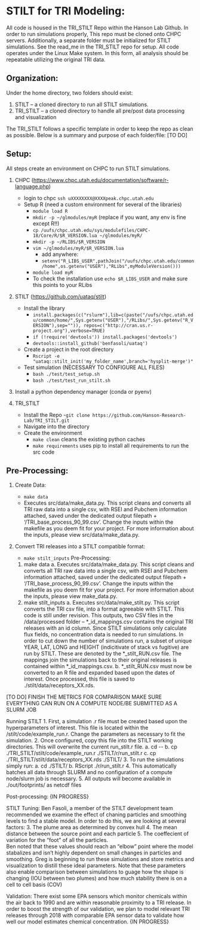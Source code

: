# STILT for TRI Modeling: 
All code is housed in the TRI_STILT Repo within the Hanson Lab Github. In order to run simulations properly, This repo must be cloned onto CHPC servers. Additionally, a separate folder must be initialized for STILT simulations. See the read_me in the TRI_STILT repo for setup. All code operates under the Linux Make system. In this form, all analysis should be repeatable utilizing the original TRI data. 

## Organization: 
Under the home directory, two folders should exist: 

1. STILT – a cloned directory to run all STILT simulations.
2. TRI_STILT – a cloned directory to handle all pre/post data processing and visualization
  
The TRI_STILT follows a specific template in order to keep the repo as clean as possible. Below is a summary and purpose of each folder/file: [TO DO]

## Setup: 
All steps create an environment on CHPC to run STILT simulations. 

1. CHPC (https://www.chpc.utah.edu/documentation/software/r-language.php)
    - login to chpc `ssh uXXXXXXXX@XXXXpeak.chpc.utah.edu`
    - Setup R (need a custom environment for several of the libraries)
        - `module load R`
        - `mkdir -p ~/glmodules/myR` (replace if you want, any env is fine except R!!)
        - `cp /uufs/chpc.utah.edu/sys/modulefiles/CHPC-18/Core/R/$R_VERSION.lua ~/glmodules/myR/`
        - `mkdir -p ~/RLIBS/$R_VERSION`
        - `vim ~/glmodules/myR/$R_VERSION.lua`
            - add anywhere: 
            - `setenv("R_LIBS_USER",pathJoin("/uufs/chpc.utah.edu/common/home",os.getenv("USER"),"RLibs",myModuleVersion()))`
        - `module load myR`
        - To check the installation use `echo $R_LIBS_USER` and make sure this points to your RLibs

2. STILT (https://github.com/uataq/stilt)
    - Install the library
        - `install.packages(c("rslurm"),lib=c(paste("/uufs/chpc.utah.edu/common/home/",Sys.getenv("USER"),"/RLibs/",Sys.getenv("R_VERSION"),sep="")), repos=c("http://cran.us.r-project.org"),verbose=TRUE)`
        - `if (!require('devtools')) install.packages('devtools')`
        - `devtools::install_github('benfasoli/uataq')`
    - Create a project in the root directory
        - `Rscript -e  "uataq::stilt_init('my_folder_name',branch='hysplit-merge')"`
    - Test simulation (NECESSARY TO CONFIGURE ALL FILES)
        - `bash ./test/test_setup.sh`
        - `bash ./test/test_run_stilt.sh`

3. Install a python dependency manager (conda or pyenv)

4. TRI_STILT 
    - Install the Repo
        -`git clone https://github.com/Hanson-Research-Lab/TRI_STILT.git`
    - Navigate into the directory
    - Create the environment
        - `make clean` cleans the existing python caches
        - `make requirements` uses pip to install all requirements to run the src code

## Pre-Processing: 

1. Create Data: 
    - `make data`
    - Executes src/data/make_data.py. This script cleans and converts all TRI raw data into a single csv, with RSEI and Pubchem information attached, saved under the dedicated output filepath + ‘/TRI_base_process_90_99.csv’. Change the inputs within the makefile as you deem fit for your project. For more information about the inputs, please view src/data/make_data.py.  

2. Convert TRI releases into a STILT compatible format: 
    - `make stilt_inputs`
Pre-Processing: 
    1. make data
        a. Executes src/data/make_data.py. This script cleans and converts all TRI raw data into a single csv, with RSEI and Pubchem information attached, saved under the dedicated output filepath + ‘/TRI_base_process_90_99.csv’.  Change the inputs within the makefile as you deem fit for your project. For more information about the inputs, please view make_data.py.  
    2. make stilt_inputs
        a. Executes src/data/make_stilt.py. This script converts the TRI csv file, into a format agreeable with STILT. This code is still under revision. This outputs, two CSV files in the /data/processed folder – *_id_mappings.csv contains the original TRI releases with an id column. Since STILT simulations only calculate flux fields, no concentration data is needed to run simulations. In order to cut down the number of simulations run, a subset of unique YEAR, LAT, LONG and HEIGHT (indicitivate of stack vs fugitive) are run by STILT. These are denoted by the *_stilt_RUN.csv file. The mappings join the simulations back to their original releases is contained within *_id_mappings.csv. 
        b. *_stilt_RUN.csv must now be converted to an R file and expanded based upon the dates of interest. Once processed, this file is saved to ./stilt/data/receptors_XX.rds. 


[TO DO]
FINISH THE METRICS FOR COMPARISON
MAKE SURE EVERYTHING CAN RUN ON A COMPUTE NODE/BE SUBMITTED AS A SLURM JOB


Running STILT
    1. First, a simulation .r file must be created based upon the hyperparameters of interest. This file is located within the /stilt/code/example_run.r. Change the parameters as necessary to fit the simulation. 
    2. Once configured, copy this file into the STILT working directories. This will overwrite the current run_stilt.r file.
        a. cd -- 
        b. cp ./TRI_STILT/stilt/code/example_run.r ./STILT/r/run_stilt.r
        c. cp ./TRI_STILT/stilt/data/receptors_XX.rds ./STILT/
    3. To run the simulations simply run:
        a. cd ./STILT/
        b. RScript ./r/run_stilt.r
    4. This automatically batches all data through SLURM and no configuration of a compute node/slurm job is necessary. 
    5. All outputs will become available in ./out/footprints/ as netcdf files

Post-processing:
{IN PROGRESS}

STILT Tuning:
Ben Fasoli, a member of the STILT development team recommended we examine the effect of chaning particles and smoothing levels to find a stable model. In order to do this, we are looking at several factors: 
    3. The plume area as determined by convex hull
    4. The mean distance between the source point and each particle
    5. The coeffecient of variation for the “foot” of all the particles. 	
Ben noted that these values should reach an “elbow” point where the model stabalizes and isn’t highly dependent on small changes in particles and smoothing. Greg is beginning to run these simulations and store metrics and visualization to distill these ideal parameters. Note that these parameters also enable comparison between simulations to guage how the shape is changing (IOU between two plumes) and how much stability there is on a cell to cell basis (COV)

Validation:
There exist some EPA sensors which monitor chemicals within the air back to 1990 and are within reasonable proximity to a TRI release. In order to boost the strength of our validation, we plan to model relevant TRI releases through 2018 with comparable EPA sensor data to validate how well our model estimates chemical concentration. {IN PROGRESS}
